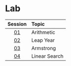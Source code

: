 # Lab

|  Session  | Topic         |
| :-------: | :------------ |
| [01](01/) | Arithmetic    |
| [02](02/) | Leap Year     |
| [03](03/) | Armstrong     |
| [04](04/) | Linear Search |
